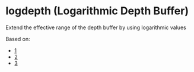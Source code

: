 # logdepth (Logarithmic Depth Buffer)

Extend the effective range of the depth buffer by using logarithmic values

Based on:
* [1](http://outerra.blogspot.com/2009/08/logarithmic-z-buffer.html)
* [2](http://outerra.blogspot.com/2012/11/maximizing-depth-buffer-range-and.html)
* [3](http://outerra.blogspot.com/2013/07/logarithmic-depth-buffer-optimizations.html)
